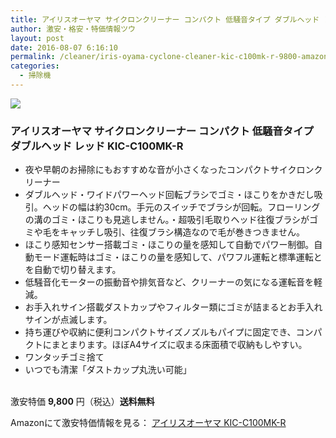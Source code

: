 ```yaml
---
title: アイリスオーヤマ サイクロンクリーナー コンパクト 低騒音タイプ ダブルヘッド レッド KIC-C100MK-R 特価9,800円！送料無料！
author: 激安・格安・特価情報ツウ
layout: post
date: 2016-08-07 6:16:10
permalink: /cleaner/iris-oyama-cyclone-cleaner-kic-c100mk-r-9800-amazon.html
categories:
  - 掃除機
---
```


<div class="img-bg2 img_L">
<a href="https://www.amazon.co.jp/gp/product/B00HEW66VO/ref=as_li_ss_il?smid=AN1VRQENFRJN5&pf_rd_p=329227409&pf_rd_s=slot-5&pf_rd_t=701&pf_rd_i=gb_main&pf_rd_m=AN1VRQENFRJN5&pf_rd_r=BY7ZA70RHE2MFMB2V5HP&linkCode=li2&tag=tokkajohotsu-22&linkId=ef174994978cc657e33d389caa13a796" target="_blank"><img border="0" src="//widgetserver-test-fe.amazon.com/widgets/q?_encoding=UTF8&ASIN=B00HEW66VO&Format=_SL160_&ID=AsinImage&MarketPlace=JP&ServiceVersion=20070822&WS=1&tag=tokkajohotsu-22" ></a><img src="https://ir-jp.amazon-adsystem.com/e/ir?t=tokkajohotsu-22&l=li2&o=9&a=B00HEW66VO" width="1" height="1" border="0" alt="" style="border:none !important; margin:0px !important;" />
</div>

### アイリスオーヤマ サイクロンクリーナー コンパクト 低騒音タイプ ダブルヘッド レッド KIC-C100MK-R
<!--more-->

* 夜や早朝のお掃除にもおすすめな音が小さくなったコンパクトサイクロンクリーナー
* ダブルヘッド・ワイドパワーヘッド回転ブラシでゴミ・ほこりをかきだし吸引。ヘッドの幅は約30cm。手元のスイッチでブラシが回転。フローリングの溝のゴミ・ほこりも見逃しません。・超吸引毛取りヘッド往復ブラシがゴミや毛をキャッチし吸引、往復ブラシ構造なので毛が巻きつきません。
* ほこり感知センサー搭載ゴミ・ほこりの量を感知して自動でパワー制御。自動モード運転時はゴミ・ほこりの量を感知して、パワフル運転と標準運転とを自動で切り替えます。
* 低騒音化モーターの振動音や排気音など、クリーナーの気になる運転音を軽減。
* お手入れサイン搭載ダストカップやフィルター類にゴミが詰まるとお手入れサインが点滅します。
* 持ち運びや収納に便利コンパクトサイズノズルもパイプに固定でき、コンパクトにまとまります。ほぼA4サイズに収まる床面積で収納もしやすい。
* ワンタッチゴミ捨て
* いつでも清潔「ダストカップ丸洗い可能」

<br clear="all" />激安特価 <span class="tokka-price"><strong>9,800</strong></span> 円（税込）**送料無料**

Amazonにて激安特価情報を見る： <span class="fs150p"><a href="https://www.amazon.co.jp/gp/product/B00HEW66VO/ref=as_li_ss_il?smid=AN1VRQENFRJN5&pf_rd_p=329227409&pf_rd_s=slot-5&pf_rd_t=701&pf_rd_i=gb_main&pf_rd_m=AN1VRQENFRJN5&pf_rd_r=BY7ZA70RHE2MFMB2V5HP&linkCode=li2&tag=tokkajohotsu-22&linkId=ef174994978cc657e33d389caa13a796" target="_blank">アイリスオーヤマ KIC-C100MK-R</a></span>
